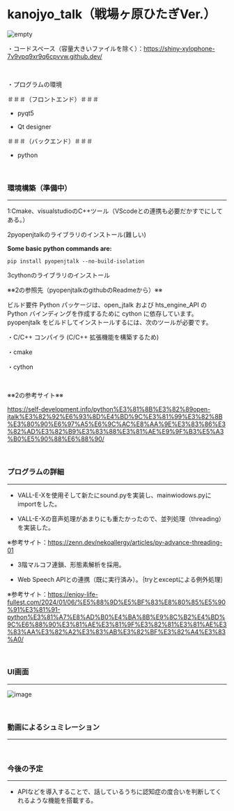 # kanojyo_talk（戦場ヶ原ひたぎVer.）

![empty](https://github.com/niwatori-rookie/kanojyo_talk/assets/138978518/37f341b3-b913-406a-9a64-c52ce05e070d)

・コードスペース（容量大きいファイルを除く）：https://shiny-xylophone-7v9vpq9xr9q6cpvvw.github.dev/


<br>


・プログラムの環境

＃＃＃（フロントエンド）＃＃＃

+ pyqt5

+ Qt designer

＃＃＃（バックエンド）＃＃＃

+ python


<br>

### 環境構築（準備中）

---------------------------------------------------------------------------

1:Cmake、visualstudioのC++ツール（VScodeとの連携も必要だかすでにしてある。）

2pyopenjtalkのライブラリのインストール(難しい)　　　

**Some basic python commands are:**
```
pip install pyopenjtalk --no-build-isolation
```

3cythonのライブラリのインストール


※※2の参照先（pyopenjtalkのgithubのReadmeから）※※

ビルド要件
Python パッケージは、open_jtalk および hts_engine_API の Python バインディングを作成するために cython に依存しています。 pyopenjtalk をビルドしてインストールするには、次のツールが必要です。

・C/C++ コンパイラ (C/C++ 拡張機能を構築するため)

・cmake

・cython        



<br>

※※2の参考サイト※※

https://self-development.info/python%E3%81%8B%E3%82%89open-jtalk%E3%82%92%E6%93%8D%E4%BD%9C%E3%81%99%E3%82%8B%E3%80%90%E6%97%A5%E6%9C%AC%E8%AA%9E%E3%83%86%E3%82%AD%E3%82%B9%E3%83%88%E3%81%AE%E9%9F%B3%E5%A3%B0%E5%90%88%E6%88%90/


<br>

### プログラムの詳細

---------------------------------------------------------------------------

+ VALL-E-Xを使用そして新たにsound.pyを実装し、mainwiodows.pyにimportをした。

+ VALL-E-Xの音声処理があまりにも重たかったので、並列処理（threading）を実装した。

※参考サイト：https://zenn.dev/nekoallergy/articles/py-advance-threading-01

+ 3階マルコフ連鎖、形態素解析を採用。

+ Web Speech APIとの連携（既に実行済み）。｛tryとexceptによる例外処理｝

※参考サイト：https://enjoy-life-fullest.com/2024/01/06/%E5%88%9D%E5%BF%83%E8%80%85%E5%90%91%E3%81%91-python%E3%81%A7%E8%AD%B0%E4%BA%8B%E9%8C%B2%E4%BD%9C%E6%88%90%E3%81%AE%E3%81%9F%E3%82%81%E3%81%AE%E3%83%AA%E3%82%A2%E3%83%AB%E3%82%BF%E3%82%A4%E3%83%A0/



<br>



### UI画面

---------------------------------------------------------------------------

![image](https://github.com/niwatori-rookie/kanojyo_talk-Ver.-/assets/138978518/d36fd2dc-37d2-4a2e-a309-bc0d159690be)



<br>



### 動画によるシュミレーション

---------------------------------------------------------------------------


<br>




### 今後の予定

---------------------------------------------------------------------------

+ APIなどを導入することで、話しているうちに認知症の度合いを判断してくれるような機能を搭載する。





